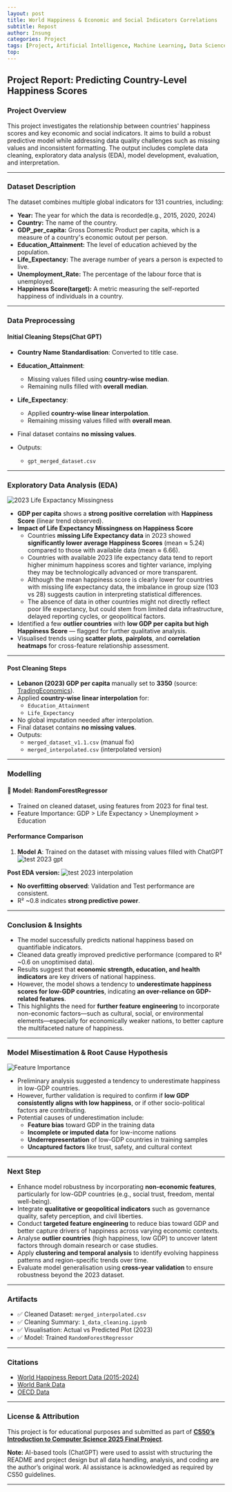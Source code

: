 ```yaml
---
layout: post
title: World Happiness & Economic and Social Indicators Correlations
subtitle: Repost
author: Insung
categories: Project
tags: [Project, Artificial Intelligence, Machine Learning, Data Science]
top:
---
```


## Project Report: Predicting Country-Level Happiness Scores

### Project Overview
This project investigates the relationship between countries' happiness scores and key economic and social indicators. It aims to build a robust predictive model while addressing data quality challenges such as missing values and inconsistent formatting. The output includes complete data cleaning, exploratory data analysis (EDA), model development, evaluation, and interpretation.

---

### Dataset Description
The dataset combines multiple global indicators for 131 countries, including:
- **Year:** The year for which the data is recorded(e.g., 2015, 2020, 2024)
- **Country:** The name of the country.
- **GDP_per_capita:** Gross Domestic Product per capita, which is a measure of a country's economic outout per person.
- **Education_Attainment:** The level of education achieved by the population.
- **Life_Expectancy:** The average number of years a person is expected to live.
- **Unemployment_Rate:** The percentage of the labour force that is unemployed.
- **Happiness Score(target):** A metric measuring the self-reported happiness of individuals in a country.

---

### Data Preprocessing

#### Initial Cleaning Steps(Chat GPT)
- **Country Name Standardisation**: Converted to title case.
- **Education_Attainment**:
  - Missing values filled using **country-wise median**.
  - Remaining nulls filled with **overall median**.

- **Life_Expectancy**:
  - Applied **country-wise linear interpolation**.
  - Remaining missing values filled with **overall mean**.
- Final dataset contains **no missing values**.

- Outputs:
  - `gpt_merged_dataset.csv`

---

### Exploratory Data Analysis (EDA)
![2023 Life Expactancy Missingness](/assets/images/jupyter/2023_life_expactancy_missingness.png)

- **GDP per capita** shows a **strong positive correlation** with **Happiness Score** (linear trend observed).
- **Impact of Life Expectancy Missingness on Happiness Score**
  - Countries **missing Life Expectancy data** in 2023 showed **significantly lower average Happiness Scores** (mean ≈ 5.24) compared to those with available data (mean ≈ 6.66).
  - Countries with available 2023 life expectancy data tend to report higher minimum happiness scores and tighter variance, implying they may be technologically advanced or more transparent.
  - Although the mean happiness score is clearly lower for countries with missing life expectancy data, the imbalance in group size (103 vs 28) suggests caution in interpreting statistical differences.
  - The absence of data in other countries might not directly reflect poor life expectancy, but could stem from limited data infrastructure, delayed reporting cycles, or geopolitical factors.
- Identified a few **outlier countries** with **low GDP per capita but high Happiness Score** — flagged for further qualitative analysis.
- Visualised trends using **scatter plots**, **pairplots**, and **correlation heatmaps** for cross-feature relationship assessment.

---

#### Post Cleaning Steps

- **Lebanon (2023) GDP per capita** manually set to **3350** (source: [TradingEconomics](https://tradingeconomics.com/lebanon/gdp-per-capita-us-dollar-wb-data.html)).
- Applied **country-wise linear interpolation** for:
  - `Education_Attainment`
  - `Life_Expectancy`
- No global imputation needed after interpolation.
- Final dataset contains **no missing values**.
- Outputs:
  - `merged_dataset_v1.1.csv` (manual fix)
  - `merged_interpolated.csv` (interpolated version)

---

### Modelling
#### 📌 Model: RandomForestRegressor
- Trained on cleaned dataset, using features from 2023 for final test.
- Feature Importance: GDP > Life Expectancy > Unemployment > Education

#### Performance Comparison
1. **Model A**: Trained on the dataset with missing values filled with ChatGPT
![test 2023 gpt](/assets/images/jupyter/test_2023_gpt.png)

**Post EDA version:**
![test 2023 interpolation](/assets/images/jupyter/test_2023_interpolation.png)

- **No overfitting observed**: Validation and Test performance are consistent.
- R² ~0.8 indicates **strong predictive power**.

---

### Conclusion & Insights

- The model successfully predicts national happiness based on quantifiable indicators.
- Cleaned data greatly improved predictive performance (compared to R² ~0.6 on unoptimised data).
- Results suggest that **economic strength, education, and health indicators** are key drivers of national happiness.
- However, the model shows a tendency to **underestimate happiness scores for low-GDP countries**, indicating **an over-reliance on GDP-related features**.
- This highlights the need for **further feature engineering** to incorporate non-economic factors—such as cultural, social, or environmental elements—especially for economically weaker nations, to better capture the multifaceted nature of happiness.

---

### Model Misestimation & Root Cause Hypothesis
![Feature Importance](/assets/images/jupyter/Feature_Importance_interpolation.png)
- Preliminary analysis suggested a tendency to underestimate happiness in low-GDP countries.
- However, further validation is required to confirm if **low GDP consistently aligns with low happiness**, or if other socio-political factors are contributing.
- Potential causes of underestimation include:
  - **Feature bias** toward GDP in the training data
  - **Incomplete or imputed data** for low-income nations
  - **Underrepresentation** of low-GDP countries in training samples
  - **Uncaptured factors** like trust, safety, and cultural context

---

### Next Step

- Enhance model robustness by incorporating **non-economic features**, particularly for low-GDP countries (e.g., social trust, freedom, mental well-being).
- Integrate **qualitative or geopolitical indicators** such as governance quality, safety perception, and civil liberties.
- Conduct **targeted feature engineering** to reduce bias toward GDP and better capture drivers of happiness across varying economic contexts.
- Analyse **outlier countries** (high happiness, low GDP) to uncover latent factors through domain research or case studies.
- Apply **clustering and temporal analysis** to identify evolving happiness patterns and region-specific trends over time.
- Evaluate model generalisation using **cross-year validation** to ensure robustness beyond the 2023 dataset.

---

### Artifacts
- ✅ Cleaned Dataset: `merged_interpolated.csv`
- ✅ Cleaning Summary: `1_data_cleaning.ipynb`
- ✅ Visualisation: Actual vs Predicted Plot (2023)
- ✅ Model: Trained `RandomForestRegressor`

---

### Citations

- [World Happiness Report Data (2015-2024)](https://worldhappiness.report)
- [World Bank Data](https://data.worldbank.org)
- [OECD Data](https://data-explorer.oecd.org)

---

### License & Attribution

This project is for educational purposes and submitted as part of **[CS50’s Introduction to Computer Science 2025 Final Project](https://cs50.harvard.edu/x/2025/project/)**.

**Note:** AI-based tools (ChatGPT) were used to assist with structuring the README and project design but all data handling, analysis, and coding are the author’s original work. AI assistance is acknowledged as required by CS50 guidelines.

---